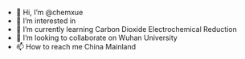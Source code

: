 - 👋 Hi, I’m @chemxue
- 👀 I’m interested in 
- 🌱 I’m currently learning Carbon Dioxide Electrochemical Reduction
- 💞️ I’m looking to collaborate on Wuhan University
- 📫 How to reach me China Mainland

<!---
chemxue/chemxue is a ✨ special ✨ repository because its `README.md` (this file) appears on your GitHub profile.
You can click the Preview link to take a look at your changes.
--->
